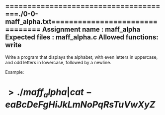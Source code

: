 ======================================./0-0-maff_alpha.txt================================
Assignment name  : maff_alpha
Expected files   : maff_alpha.c
Allowed functions: write
------------------------------------------------------------------------------------------

Write a program that displays the alphabet, with even letters in uppercase, and
odd letters in lowercase, followed by a newline.

Example:

$> ./maff_alpha | cat -e
aBcDeFgHiJkLmNoPqRsTuVwXyZ$
==========================================================================================
